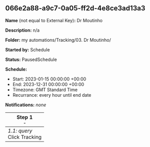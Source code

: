 ## 066e2a88-a9c7-0a05-ff2d-4e8ce3ad13a3

**Name** (not equal to External Key)**:** Dr Moutinho

**Description:** n/a

**Folder:** my automations/Tracking/03. Dr Moutinho/

**Started by:** Schedule

**Status:** PausedSchedule

**Schedule:**

* Start: 2023-01-15 00:00:00 +00:00
* End: 2023-12-31 00:00:00 +00:00
* Timezone: GMT Standard Time
* Recurrance: every hour until end date

**Notifications:** _none_


| Step 1<br>_<small>-</small>_ |
| --- |
| _1.1: query_<br>Click Tracking |
